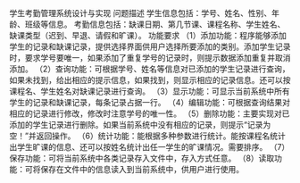 学生考勤管理系统设计与实现
问题描述
学生信息包括：学号、姓名、性别、年龄、班级等信息。
考勤信息包括：缺课日期、第几节课、课程名称、学生姓名、缺课类型（迟到、早退、请假和旷课）。
功能要求
（1）添加功能：程序能够添加学生的记录和缺课记录，提供选择界面供用户选择所要添加的类别。添加学生记录时，要求学号要唯一，如果添加了重复学号的记录时，则提示数据添加重复并取消添加。
（2）查询功能：可根据学号、姓名等信息对已添加的学生记录进行查询，如果未找到，给出相应的提示信息，如果找到，则显示相应的记录信息。还可以按课程名、学生姓名对缺课记录进行查询。
（3）显示功能：可显示当前系统中所有学生的记录和缺课记录，每条记录占据一行。
（4）编辑功能：可根据查询结果对相应的记录进行修改，修改时注意学号的唯一性。
（5）删除功能：主要实现对已添加的学生记录进行删除。如果当前系统中没有相应的记录，则提示“记录为空！”并返回操作。
（6）统计功能：能根据多种参数进行统计。能按课程名统计出学生旷课的信息、还可以按姓名统计出任一学生的旷课情况。需要排序。
（7）保存功能：可将当前系统中各类记录存入文件中，存入方式任意。
（8）读取功能：可将保存在文件中的信息读入到当前系统中，供用户进行使用。
